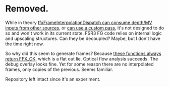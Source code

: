 # Removed.

While in theory [ffxFrameInterpolationDispatch can consume depth/MV inputs from other sources](https://github.com/GPUOpen-LibrariesAndSDKs/FidelityFX-SDK/blob/release-FSR3-3.0.3/docs/techniques/frame-interpolation.md#estimate-interpolated-frame-depth), or [can use a custom pass](https://github.com/GPUOpen-LibrariesAndSDKs/FidelityFX-SDK/blob/release-FSR3-3.0.3/docs/techniques/super-resolution-temporal.md#reconstruct-and-dilate), it's not designed to do so and won't work in its current state. FSR3 FG code relies on internal logic and upscaling structures. Can they be decoupled? Maybe, but I don't have the time right now.

So why did this seem to generate frames? Because [these functions always return FFX_OK](source/maindll/FFXInterpolator.h#L240), which is a flat out lie. Optical flow analysis succeeds. The debug overlay looks fine. Yet for some reason there are no interpolated frames, only copies of the previous. Seems familiar.

Repository left intact since it's an experiment.
